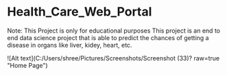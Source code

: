 # Health_Care_Web_Portal
Note: This Project is only for educational purposes
This project is an end to end data science project that is able to predict the chances of getting a disease in organs like liver, kidey, heart, etc.

![Alt text](C:/Users/shree/Pictures/Screenshots/Screenshot (33)? raw=true "Home Page")

